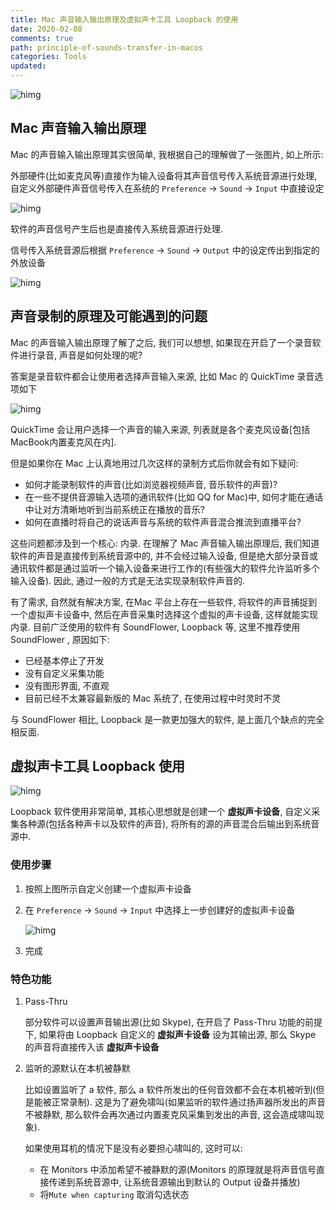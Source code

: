 ```yaml
---
title: Mac 声音输入输出原理及虚拟声卡工具 Loopback 的使用
date: 2020-02-08
comments: true
path: principle-of-sounds-transfer-in-macos
categories: Tools
updated:
---
```


![himg](https://a.hanleylee.com/HKMS/2020-02-08-Mac%20%E5%A3%B0%E9%9F%B3%E8%BE%93%E5%85%A5%E8%BE%93%E5%87%BA%E5%8E%9F%E7%90%86.png?x-oss-process=style/WaMa)

<!-- more -->

## Mac 声音输入输出原理

Mac 的声音输入输出原理其实很简单, 我根据自己的理解做了一张图片, 如上所示:

外部硬件(比如麦克风等)直接作为输入设备将其声音信号传入系统音源进行处理, 自定义外部硬件声音信号传入在系统的 `Preference` → `Sound` → `Input` 中直接设定

![himg](https://a.hanleylee.com/HKMS/2020-02-08-071544.png?x-oss-process=style/WaMa)

软件的声音信号产生后也是直接传入系统音源进行处理.

信号传入系统音源后根据 `Preference` → `Sound` → `Output` 中的设定传出到指定的外放设备

![himg](https://a.hanleylee.com/HKMS/2020-02-08-072106.png?x-oss-process=style/WaMa)

## 声音录制的原理及可能遇到的问题

Mac 的声音输入输出原理了解了之后, 我们可以想想, 如果现在开启了一个录音软件进行录音, 声音是如何处理的呢?

答案是录音软件都会让使用者选择声音输入来源, 比如 Mac 的 QuickTime 录音选项如下

![himg](https://a.hanleylee.com/HKMS/2020-02-08-073008.png?x-oss-process=style/WaMa)

QuickTime 会让用户选择一个声音的输入来源, 列表就是各个麦克风设备[包括MacBook内置麦克风在内].

但是如果你在 Mac 上认真地用过几次这样的录制方式后你就会有如下疑问:

- 如何才能录制软件的声音(比如浏览器视频声音, 音乐软件的声音)?
- 在一些不提供音源输入选项的通讯软件(比如 QQ for Mac)中, 如何才能在通话中让对方清晰地听到当前系统正在播放的音乐?
- 如何在直播时将自己的说话声音与系统的软件声音混合推流到直播平台?

这些问题都涉及到一个核心: 内录. 在理解了 Mac 声音输入输出原理后, 我们知道软件的声音是直接传到系统音源中的, 并不会经过输入设备, 但是绝大部分录音或通讯软件都是通过监听一个输入设备来进行工作的(有些强大的软件允许监听多个输入设备). 因此, 通过一般的方式是无法实现录制软件声音的.

有了需求, 自然就有解决方案, 在Mac 平台上存在一些软件, 将软件的声音捕捉到一个虚拟声卡设备中, 然后在声音采集时选择这个虚拟的声卡设备, 这样就能实现内录.  目前广泛使用的软件有 SoundFlower, Loopback 等, 这里不推荐使用 SoundFlower , 原因如下:

- 已经基本停止了开发
- 没有自定义采集功能
- 没有图形界面, 不直观
- 目前已经不太兼容最新版的 Mac 系统了, 在使用过程中时灵时不灵

与 SoundFlower 相比, Loopback 是一款更加强大的软件, 是上面几个缺点的完全相反面.

## 虚拟声卡工具 Loopback 使用

![himg](https://a.hanleylee.com/HKMS/2020-02-08-081113.png?x-oss-process=style/WaMa)

Loopback 软件使用非常简单, 其核心思想就是创建一个 **虚拟声卡设备**, 自定义采集各种源(包括各种声卡以及软件的声音), 将所有的源的声音混合后输出到系统音源中.

### 使用步骤

1. 按照上图所示自定义创建一个虚拟声卡设备
2. 在 `Preference` → `Sound` → `Input` 中选择上一步创建好的虚拟声卡设备

    ![himg](https://a.hanleylee.com/HKMS/2020-02-08-081557.png?x-oss-process=style/WaMa)

3. 完成

### 特色功能

1. Pass-Thru

    部分软件可以设置声音输出源(比如 Skype), 在开启了 Pass-Thru 功能的前提下, 如果将由 Loopback 自定义的 **虚拟声卡设备** 设为其输出源, 那么 Skype 的声音将直接传入该 **虚拟声卡设备**

2. 监听的源默认在本机被静默

    比如设置监听了 a 软件, 那么 a 软件所发出的任何音效都不会在本机被听到(但是能被正常录制).  这是为了避免啸叫(如果监听的软件通过扬声器所发出的声音不被静默, 那么软件会再次通过内置麦克风采集到发出的声音, 这会造成啸叫现象).

    如果使用耳机的情况下是没有必要担心啸叫的, 这时可以:

    - 在 Monitors 中添加希望不被静默的源(Monitors 的原理就是将声音信号直接传递到系统音源中, 让系统音源输出到默认的 Output 设备并播放)
    - 将`Mute when capturing` 取消勾选状态

